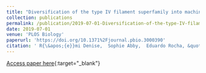 ```yaml
---
title: "Diversification of the type IV filament superfamily into machines for adhesion, protein secretion, DNA uptake, and motility"
collection: publications
permalink: /publication/2019-07-01-Diversification-of-the-type-IV-filament-superfamily-into-machines-for-adhesion-protein-secretion-DNA-uptake-and-motility
date: 2019-07-01
venue: 'PLOS Biology'
paperurl: 'https://doi.org/10.1371%2Fjournal.pbio.3000390'
citation: ' R{\&apos;{e}}mi Denise,  Sophie Abby,  Eduardo Rocha, &quot;Diversification of the type IV filament superfamily into machines for adhesion, protein secretion, DNA uptake, and motility.&quot; PLOS Biology, 2019.'
---
```

[Access paper here](https://doi.org/10.1371%2Fjournal.pbio.3000390){:target="_blank"}
